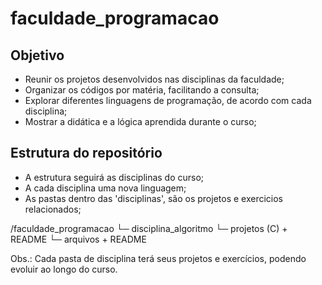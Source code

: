 # faculdade_programacao

## Objetivo
- Reunir os projetos desenvolvidos nas disciplinas da faculdade;
- Organizar os códigos por matéria, facilitando a consulta;
- Explorar diferentes linguagens de programação, de acordo com cada disciplina;
- Mostrar a didática e a lógica aprendida durante o curso;

## Estrutura do repositório

- A estrutura seguirá as disciplinas do curso;
- A cada disciplina uma nova linguagem;
- As pastas dentro das 'disciplinas', são os projetos e exercicios relacionados;

/faculdade_programacao
    └─ disciplina_algoritmo
        └─ projetos (C) + README
            └─ arquivos + README

Obs.: Cada pasta de disciplina terá seus projetos e exercícios, podendo evoluir ao longo do curso.
